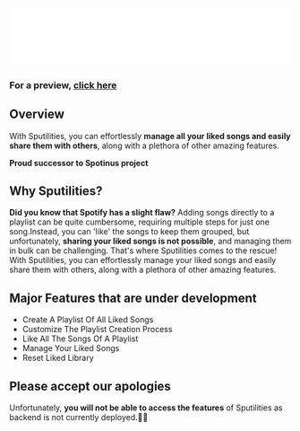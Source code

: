 ![Logo-white](Assets/logo-white.png)

### For a preview,  [**click here**](https://sputilities.netlify.app/)
## Overview
With Sputilities, you can effortlessly **manage all your liked songs and easily share them with others**, along with a plethora of other amazing features.

**Proud successor to Spotinus project**

## Why Sputilities?
**Did you know that Spotify has a slight flaw?** Adding songs directly to a playlist can be quite cumbersome, requiring multiple steps for just one song.Instead, you can 'like' the songs to keep them grouped, but unfortunately, **sharing your liked songs is not possible**, and managing them in bulk can be challenging. That's where Sputilities comes to the rescue! With Sputilities, you can effortlessly manage your liked songs and easily share them with others, along with a plethora of other amazing features.

## Major Features that are  under development 
- Create A Playlist Of All Liked Songs
- Customize The Playlist Creation Process
- Like All The Songs Of A Playlist
- Manage Your Liked Songs
- Reset Liked Library
  
## Please accept our apologies
Unfortunately, **you will not be able to access the features** of Sputilities as backend is not currently deployed.👨‍💻
